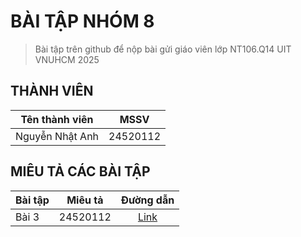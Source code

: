 # BÀI TẬP NHÓM 8
> Bài tập trên github để nộp bài gửi giáo viên lớp NT106.Q14 UIT VNUHCM 2025


## THÀNH VIÊN
| Tên thành viên   |      MSSV      |
|------------------|:--------------:|
| Nguyễn Nhật Anh  |   24520112     |



## MIÊU TẢ CÁC BÀI TẬP
| Bài tập |      Miêu tả      |        Đường dẫn      |
|-------|:-----------------:|:-----------------------:|
| Bài 3 |  24520112 | [Link](https://www.example.com) |
